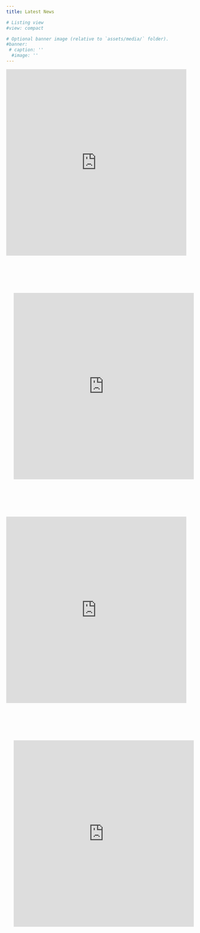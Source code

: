 ```yaml
---
title: Latest News

# Listing view
#view: compact

# Optional banner image (relative to `assets/media/` folder).
#banner:
 # caption: ''
  #image: ''
---
```


<div class="row" id = "linkedframes">
	<div class="col-12 col-md-6">
 	 	<iframe src="https://www.linkedin.com/embed/feed/update/urn:li:share:7041046730468958209" height="608" width="504" frameborder="0" allowfullscreen="" title="Embedded post"></iframe>
 	 </div>
	 <div class="col-12 col-md-6">
 		<iframe src="https://www.linkedin.com/embed/feed/update/urn:li:share:7039521660856602624" height="737" width="504" frameborder="0" allowfullscreen="" title="Embedded post"></iframe>
	 </div>
	 <div class="col-12 col-md-6">
 		<iframe src="https://www.linkedin.com/embed/feed/update/urn:li:share:7039258160980738048" height="974" width="504" frameborder="0" allowfullscreen="" title="Embedded post"></iframe>
	 </div>
	 <div class="col-12 col-md-6">
 		<iframe src="https://www.linkedin.com/embed/feed/update/urn:li:share:7041046730468958209" height="608" width="504" frameborder="0" allowfullscreen="" title="Embedded post"></iframe>
	 </div>
</div>

<style>
/* */
	#linkedframes iframe {height: 500px !important; width:100% !important}
	#linkedframes div:nth-child(2n - 1){margin-bottom: 100px; padding-right: 20px}
	#linkedframes div:nth-child(2n){margin-bottom: 100px; padding-left: 20px}
	/* remove unnecessary "grey" object that appears on the page for some reason */
    	#_index .article-style:nth-child(2) {display: none}
</style>